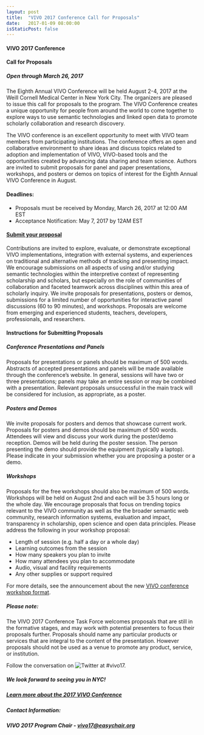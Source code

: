 ```yaml
---
layout: post
title:  "VIVO 2017 Conference Call for Proposals"
date:   2017-01-09 08:00:00
isStaticPost: false
---
```


#### VIVO 2017 Conference

#### Call for Proposals

##### Open through March 26, 2017

The Eighth Annual VIVO Conference will be held August 2-4, 2017 at the Weill Cornell Medical Center in New York City. The organizers are pleased to issue this call for proposals to the program.
The VIVO Conference creates a unique opportunity for people from around the world to come together to explore ways to use semantic technologies and linked open data to promote scholarly collaboration and research discovery.

The VIVO conference is an excellent opportunity to meet with VIVO team members from participating institutions. The conference offers an open and collaborative environment to share ideas and discuss topics related to adoption and implementation of VIVO, VIVO-based tools and the opportunities created by advancing data sharing and team science.
Authors are invited to submit proposals for panel and paper presentations, workshops, and posters or demos on topics of interest for the Eighth Annual VIVO Conference in August. 

#### Deadlines:

* Proposals must be received by Monday, March 26, 2017 at 12:00 AM EST
* Acceptance Notification: May 7, 2017 by 12AM EST

#### [Submit your proposal](https://easychair.org/conferences/?conf=vivo17)

Contributions are invited to explore, evaluate, or demonstrate exceptional VIVO implementations, integration with external systems, and experiences on traditional and alternative methods of tracking and presenting impact. We encourage submissions on all aspects of using and/or studying semantic technologies within the interpretive context of representing scholarship and scholars, but especially on the role of communities of collaboration and faceted teamwork across disciplines within this area of scholarly inquiry.
We invite proposals for presentations, posters or demos, submissions for a limited number of opportunities for interactive panel discussions (60 to 90 minutes), and workshops. Proposals are welcome from emerging and experienced students, teachers, developers, professionals, and researchers.

#### Instructions for Submitting Proposals

##### Conference Presentations and Panels
Proposals for presentations or panels should be maximum of 500 words. Abstracts of accepted presentations and panels will be made available through the conference’s website. In general, sessions will have two or three presentations; panels may take an entire session or may be combined with a presentation. Relevant proposals unsuccessful in the main track will be considered for inclusion, as appropriate, as a poster.

##### Posters and Demos

We invite proposals for posters and demos that showcase current work. Proposals for posters and demos should be maximum of 500 words. Attendees will view and discuss your work during the poster/demo reception.
Demos will be held during the poster session.  The person presenting the demo should provide the equipment (typically a laptop).
Please indicate in your submission whether you are proposing a poster or a demo.

##### Workshops

Proposals for the free workshops should also be maximum of 500 words. Workshops will be held on August 2nd and each will be 3.5 hours long or the whole day. We encourage proposals that focus on trending topics relevant to the VIVO community as well as the the broader semantic web community, research information systems, evaluation and impact, transparency in scholarship, open science and open data principles. Please address the following in your workshop proposal:
* Length of session (e.g. half a day or a whole day)
* Learning outcomes from the session
* How many speakers you plan to invite
* How many attendees you plan to accommodate
* Audio, visual and facility requirements
* Any other supplies or support required

For more details, see the announcement about the new [VIVO conference workshop format](http://vivoconference.org/news/newworkshopformat). 

##### Please note:

The VIVO 2017 Conference Task Force welcomes proposals that are still in the formative stages, and may work with potential presenters to focus their proposals further.
Proposals should name any particular products or services that are integral to the content of the presentation. However proposals should not be used as a venue to promote any product, service, or institution.

Follow the conversation on ![Twitter](https://upload.wikimedia.org/wikipedia/de/thumb/9/9f/Twitter_bird_logo_2012.svg/34px-Twitter_bird_logo_2012.svg.png) at #vivo17.

##### We look forward to seeing you in NYC!

##### [Learn more about the 2017 VIVO Conference](http://vivoconference.org/)

##### Contact Information: 

##### VIVO 2017 Program Chair - vivo17@easychair.org
